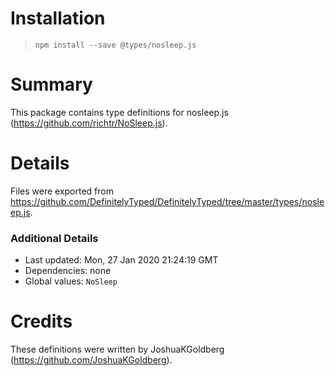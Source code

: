 # Installation
> `npm install --save @types/nosleep.js`

# Summary
This package contains type definitions for nosleep.js (https://github.com/richtr/NoSleep.js).

# Details
Files were exported from https://github.com/DefinitelyTyped/DefinitelyTyped/tree/master/types/nosleep.js.

### Additional Details
 * Last updated: Mon, 27 Jan 2020 21:24:19 GMT
 * Dependencies: none
 * Global values: `NoSleep`

# Credits
These definitions were written by JoshuaKGoldberg (https://github.com/JoshuaKGoldberg).
